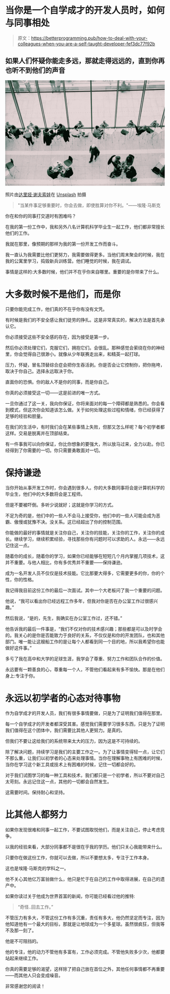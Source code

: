 # 当你是一个自学成才的开发人员时，如何与同事相处

> 原文：<https://betterprogramming.pub/how-to-deal-with-your-colleagues-when-you-are-a-self-taught-developer-fef3dc77f92b>

## 如果人们怀疑你能走多远，那就走得远远的，直到你再也听不到他们的声音

![](img/2749deae347db130bbbca9c2f1ca38ca.png)

照片由[达里娅·谢夫索娃](https://unsplash.com/@daria_shevtsova?utm_source=unsplash&utm_medium=referral&utm_content=creditCopyText)在 [Unsplash](https://unsplash.com/s/photos/team-work?utm_source=unsplash&utm_medium=referral&utm_content=creditCopyText) 拍摄

> "当某件事足够重要时，你会去做，即使胜算对你不利。"——埃隆·马斯克

你在和你的同事打交道时有困难吗？

在我的第一份工作中，我和另外八名计算机科学毕业生一起工作，他们都非常擅长他们的工作。

我就在那里，像预期的那样为我的第一份开发工作而奋斗。

我一直认为我需要比他们更努力，我需要做得更多。当他们周末聚会的时候，我在我的公寓里学习，捣毁新兵训练营。他们睡觉的时候，我在调试。

事情是这样的:大多数时候，他们并不在乎你来自哪里。重要的是你带来了什么。

# 大多数时候不是他们，而是你

只要你能完成工作，他们真的不在乎你有没有文凭。

有时候是我们的不安全感让我们徒劳的挣扎。这是非常真实的，解决方法是首先承认它。

你必须接受这些不安全感的存在，因为接受是第一步。

然后你必须处理它们，克服它们，拥抱它们。会很乱。那种感觉会萦绕在你的神经里，你会觉得自己很渺小。就像从少年联赛走出来，和精英一起打球。

压力，怀疑，冒名顶替综合症会把你生吞活剥。你是否会让它控制你，把你拖垮，取决于你自己。选择永远取决于你。

直面你的恐惧。你的敌人不是你的同事，而是你自己。

你真的必须接受这一切——这是前进的唯一方式。

一旦你通过了这一关，我向你保证，你将来面对的每一个障碍都是熟悉的。你会看到模式，但这次你会知道该怎么做。关于如何处理这些过程和情绪，你已经获得了足够的经验和胆量。

在我们的生活中，有时我们会在某些事情上失败，但那又怎么样呢？每个初学者都这样。交易是脱离并在顶部结束。

有一件事我可以向你保证，你比你想象的要强大，所以放马过来，全力以赴。你已经得到了你需要的一切。你只需要勇敢面对一切。

# 保持谦逊

当你开始从事开发工作时，你会遇到很多人。你的大多数同事将会是计算机科学的毕业生，他们中的大多数将会是工程师。

但是不要被吓倒。多听少说就好；这就是你学习的方式。

不足为奇的是，他们中的一些人不会马上接受你，他们中的一些人可能会成为恶霸、傲慢或犹豫不决。没关系。这已经超出了你的控制范围。

你能做的最好的事情就是关注你自己，关注你的技能，关注你的工作，关注你的成长。继续学习，继续积累经验，寻找那些你有问题时可以求助的人。永远——永远记住这一点。

随着你的成长，随着你的学习，如果你已经能够在短短几个月内掌握几项技术，这并不重要。与他人相比，你有多优秀并不重要——保持谦逊。

成为一名开发人员不仅仅是技术技能。它比那要大得多，它需要更多的你，你的个性，你的性格。

我记得我目前这份工作的最后一次面试。其中一个大老板问了我一个重要的问题。

他说，“我可以看出你已经远程工作多年，但我对你是否在办公室工作过很感兴趣。”

然后我说，“是的，先生，我确实在办公室工作过，还不错。”

他告诉我的最后一件事是，“我们不仅对你的技术感兴趣；那些都是可以及时学会的。我关心的是你是否能致力于良好的关系，不仅仅是和你的开发团队，也和其他部门。唯一能让这艘船工作的是让每个人都看到同一个目的地，所以我希望你也能做好这件事。”

多亏了我在高中和大学的足球生涯，我学会了尊重、努力工作和团队合作的价值。

永远要有一颗善良的心，尊重每一个人，不管他们看起来有多不愉快。那是在他们身上:专注于你。

# 永远以初学者的心态对待事物

作为自学成才的开发人员，我们有很多事情要做，只是为了证明我们值得在那里。

每一个自学成才的开发者都深受其害。感觉我们需要学习很多东西，只是为了证明我们值得在这个团体中，我们需要比其他人更努力。是真的。

但我们不要让这给我们的系统带来太大的压力，因为这是不可持续的。

除了解决问题，持续学习是我们的主要工作之一。为了让事情变得轻一点，让它们不那么重，让我们以初学者的心态来处理事情。当你在理解事物上有困难的时候，当你在学习这个新工具或技术上有困难的时候，记住一切都会好的。

对于我们试图学习的每一种工具和技术，我们都只是一个初学者，所以不要对自己太苛刻。永远记住这一点，其他的一切都会自然发生。

这需要时间。保持耐心和坚持。

# 比其他人都努力

如果你发现很难和同事一起工作，不要试图取悦他们，而是关注自己，停止考虑竞争。

以我的经验来看，大部分同事都不是很在乎我的学历。他们只关心我能带来什么。

只要你在做这份工作，你就可以去做，所以不要想太多，专注于工作本身。

这也是埃隆·马斯克的学科之一。

他不关心其他亿万富翁做什么，他只是忙于在自己的工作中取得进展，在自己的遗产中。

如果你读过关于他成为世界首富的新闻，你可能已经看过他的推特:

> “奇怪..回去工作。”

不管压力有多大，不管这份工作有多沉重，责任有多大，他仍然坚定而专注，因为他知道他有一个最大的目标，那就是让地球成为一个多星球。虽然很疯狂，但我等不及那一刻了。

他是不可阻挡的。

他的专注，他的动力不管他有多富有，工作必须完成。不管他失败多少次，他都要站起来继续工作。

你真的需要足够的渴望，这样除了把自己放在首位之外，其他任何事情都不再重要——而其他人只会变成噪音。

非常感谢您的阅读！